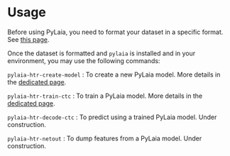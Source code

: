 # Usage

Before using PyLaia, you need to format your dataset in a specific format. See [this page](./datasets/index.md).

Once the dataset is formatted and `pylaia` is installed and in your environment, you may use the following commands:

`pylaia-htr-create-model`
: To create a new PyLaia model. More details in the [dedicated page](./initialization/index.md).

`pylaia-htr-train-ctc`
: To train a PyLaia model. More details in the [dedicated page](./training/index.md).

`pylaia-htr-decode-ctc`
: To predict using a trained PyLaia model. Under construction.

`pylaia-htr-netout`
: To dump features from a PyLaia model. Under construction.
